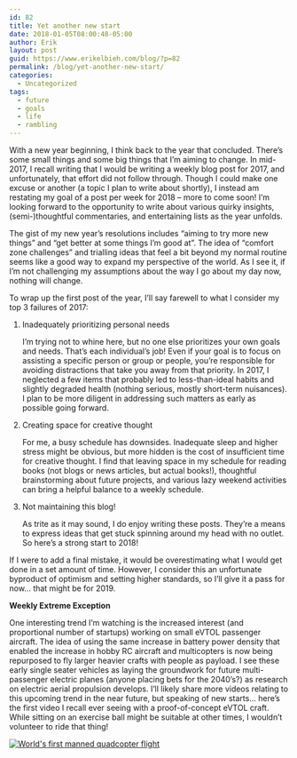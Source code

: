 ```yaml
---
id: 82
title: Yet another new start
date: 2018-01-05T08:00:48-05:00
author: Erik
layout: post
guid: https://www.erikelbieh.com/blog/?p=82
permalink: /blog/yet-another-new-start/
categories:
  - Uncategorized
tags:
  - future
  - goals
  - life
  - rambling
---
```

With a new year beginning, I think back to the year that concluded. There’s some small things and some big things that I’m aiming to change. In mid-2017, I recall writing that I would be writing a weekly blog post for 2017, and unfortunately, that effort did not follow through. Though I could make one excuse or another (a topic I plan to write about shortly), I instead am restating my goal of a post per week for 2018 – more to come soon! I’m looking forward to the opportunity to write about various quirky insights, (semi-)thoughtful commentaries, and entertaining lists as the year unfolds.

The gist of my new year’s resolutions includes “aiming to try more new things” and “get better at some things I’m good at”. The idea of “comfort zone challenges” and trialling ideas that feel a bit beyond my normal routine seems like a good way to expand my perspective of the world. As I see it, if I’m not challenging my assumptions about the way I go about my day now, nothing will change.

To wrap up the first post of the year, I’ll say farewell to what I consider my top 3 failures of 2017:

1. Inadequately prioritizing personal needs

    I’m trying not to whine here, but no one else prioritizes your own goals and needs. That’s each individual’s job! Even if your goal is to focus on assisting a specific person or group or people, you’re responsible for avoiding distractions that take you away from that priority. In 2017, I neglected a few items that probably led to less-than-ideal habits and slightly degraded health (nothing serious, mostly short-term nuisances). I plan to be more diligent in addressing such matters as early as possible going forward.

2. Creating space for creative thought

    For me, a busy schedule has downsides. Inadequate sleep and higher stress might be obvious, but more hidden is the cost of insufficient time for creative thought. I find that leaving space in my schedule for reading books (not blogs or news articles, but actual books!), thoughtful brainstorming about future projects, and various lazy weekend activities can bring a helpful balance to a weekly schedule.

3. Not maintaining this blog!

    As trite as it may sound, I do enjoy writing these posts. They&#8217;re a means to express ideas that get stuck spinning around my head with no outlet. So here’s a strong start to 2018!

If I were to add a final mistake, it would be overestimating what I would get done in a set amount of time. However, I consider this an unfortunate byproduct of optimism and setting higher standards, so I’ll give it a pass for now… that might be for 2019.

**Weekly Extreme Exception**

One interesting trend I’m watching is the increased interest (and proportional number of startups) working on small eVTOL passenger aircraft. The idea of using the same increase in battery power density that enabled the increase in hobby RC aircraft and multicopters is now being repurposed to fly larger heavier crafts with people as payload. I see these early single seater vehicles as laying the groundwork for future multi-passenger electric planes (anyone placing bets for the 2040’s?) as research on electric aerial propulsion develops. I’ll likely share more videos relating to this upcoming trend in the near future, but speaking of new starts… here’s the first video I recall ever seeing with a proof-of-concept eVTOL craft. While sitting on an exercise ball might be suitable at other times, I wouldn’t volunteer to ride that thing!

[![World's first manned quadcopter flight](http://img.youtube.com/vi/L75ESD9PBOw/0.jpg)](http://www.youtube.com/watch?v=L75ESD9PBOw "World's first manned flight with an electric multicopter")
